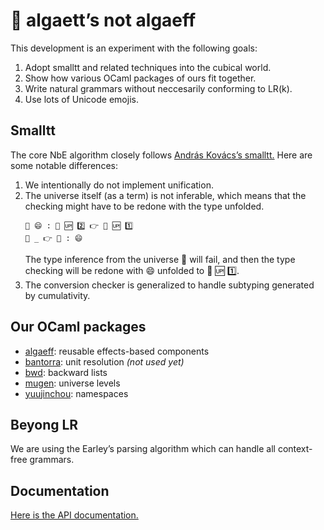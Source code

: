 # 🦠 algaett’s not algaeff

This development is an experiment with the following goals:
1. Adopt smalltt and related techniques into the cubical world.
2. Show how various OCaml packages of ours fit together.
3. Write natural grammars without neccesarily conforming to LR(k).
4. Use lots of Unicode emojis.

## Smalltt

The core NbE algorithm closely follows [András Kovács’s smalltt.](https://github.com/AndrasKovacs/smalltt)
Here are some notable differences:

1. We intentionally do not implement unification.
2. The universe itself (as a term) is not inferable, which means that the checking might have to be redone with the type unfolded.
   ```
   📌 😄 : 🌌 🆙 2️⃣ 👉 🌌 🆙 1️⃣
   📌 _ 👉 🌌 : 😄
   ```
   The type inference from the universe 🌌 will fail, and then the type checking will be redone with 😄 unfolded to 🌌 🆙 1️⃣.
3. The conversion checker is generalized to handle subtyping generated by cumulativity.

## Our OCaml packages

- [algaeff](https://redprl.org/algaeff/algaeff/Algaeff): reusable effects-based components
- [bantorra](https://redprl.org/bantorra/bantorra/Bantorra): unit resolution _(not used yet)_
- [bwd](https://redprl.org/bwd/bwd/Bwd): backward lists
- [mugen](https://redprl.org/mugen/mugen/Mugen): universe levels
- [yuujinchou](https://redprl.org/yuujinchou/yuujinchou/Yuujinchou): namespaces

## Beyong LR

We are using the Earley’s parsing algorithm which can handle all context-free grammars.

## Documentation

[Here is the API documentation.](https://redprl.org/algaett/algaett/)
